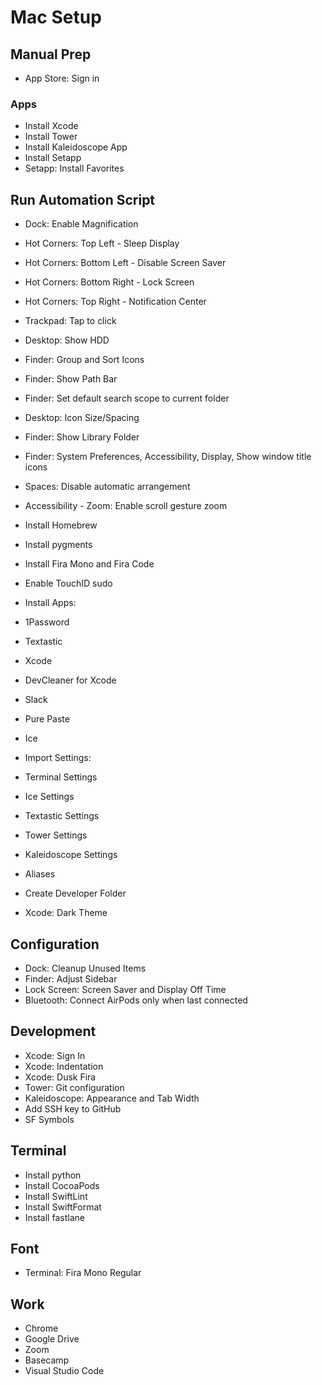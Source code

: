 # Mac Setup

## Manual Prep
 - App Store: Sign in

### Apps
 - Install Xcode
 - Install Tower
 - Install Kaleidoscope App
 - Install Setapp
 - Setapp: Install Favorites

## Run Automation Script

 - Dock: Enable Magnification
 
 - Hot Corners: Top Left - Sleep Display
 - Hot Corners: Bottom Left - Disable Screen Saver
 - Hot Corners: Bottom Right - Lock Screen
 - Hot Corners: Top Right - Notification Center
 
 - Trackpad: Tap to click
 
 - Desktop: Show HDD
 - Finder: Group and Sort Icons
 - Finder: Show Path Bar
 - Finder: Set default search scope to current folder
 - Desktop: Icon Size/Spacing
 - Finder: Show Library Folder
 - Finder: System Preferences, Accessibility, Display, Show window title icons
 
 - Spaces: Disable automatic arrangement
 - Accessibility - Zoom: Enable scroll gesture zoom

 - Install Homebrew
 - Install pygments
 - Install Fira Mono and Fira Code

 - Enable TouchID sudo

 - Install Apps:
 - 1Password
 - Textastic
 - Xcode
 - DevCleaner for Xcode
 - Slack
 - Pure Paste
 - Ice

 - Import Settings:
 - Terminal Settings
 - Ice Settings
 - Textastic Settings
 - Tower Settings
 - Kaleidoscope Settings

 - Aliases
 - Create Developer Folder
 - Xcode: Dark Theme

## Configuration
 - Dock: Cleanup Unused Items
 - Finder: Adjust Sidebar
 - Lock Screen: Screen Saver and Display Off Time
 - Bluetooth: Connect AirPods only when last connected

## Development
 - Xcode: Sign In
 - Xcode: Indentation
 - Xcode: Dusk Fira
 - Tower: Git configuration
 - Kaleidoscope: Appearance and Tab Width
 - Add SSH key to GitHub
 - SF Symbols

## Terminal
 - Install python
 - Install CocoaPods
 - Install SwiftLint
 - Install SwiftFormat
 - Install fastlane

## Font
 - Terminal: Fira Mono Regular

## Work
 - Chrome
 - Google Drive
 - Zoom
 - Basecamp
 - Visual Studio Code
